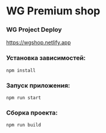 # WG Premium shop

### WG Project Deploy

https://wgshop.netlify.app

### Установка зависимостей:
``
npm install
``
### Запуск приложения:
``
npm run start
``
### Сборка проекта:
``
npm run build
``
